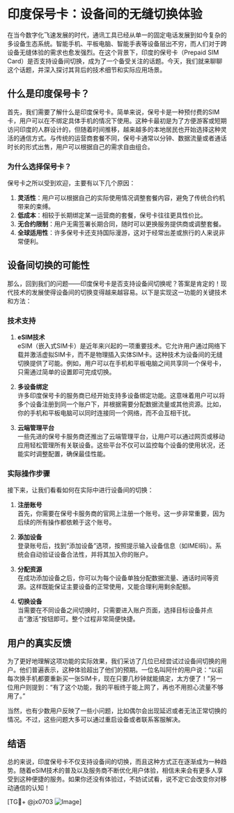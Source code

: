 # 印度保号卡：设备间的无缝切换体验

在当今数字化飞速发展的时代，通讯工具已经从单一的固定电话发展到如今复杂的多设备生态系统。智能手机、平板电脑、智能手表等设备层出不穷，而人们对于跨设备无缝体验的需求也愈发强烈。在这个背景下，印度的保号卡（Prepaid SIM Card）是否支持设备间切换，成为了一个备受关注的话题。今天，我们就来聊聊这个话题，并深入探讨其背后的技术细节和实际应用场景。

## 什么是印度保号卡？

首先，我们需要了解什么是印度保号卡。简单来说，保号卡是一种预付费的SIM卡，用户可以在不绑定具体手机的情况下使用。这种卡最初是为了方便游客或短期访问印度的人群设计的，但随着时间推移，越来越多的本地居民也开始选择这种灵活的通信方式。与传统的运营商套餐不同，保号卡通常以分钟、数据流量或者通话时长的形式出售，用户可以根据自己的需求自由组合。

### 为什么选择保号卡？

保号卡之所以受到欢迎，主要有以下几个原因：
1. **灵活性**：用户可以根据自己的实际使用情况调整套餐内容，避免了传统合约机带来的束缚。
2. **低成本**：相较于长期绑定某一运营商的套餐，保号卡往往更具性价比。
3. **无合约限制**：用户无需签署长期合同，随时可以更换服务提供商或调整套餐。
4. **全球适用性**：许多保号卡还支持国际漫游，这对于经常出差或旅行的人来说非常便利。

## 设备间切换的可能性

那么，回到我们的问题——印度保号卡是否支持设备间切换呢？答案是肯定的！现代技术的发展使得设备间的切换变得越来越容易。以下是实现这一功能的关键技术和方法：

### 技术支持

1. **eSIM技术**  
   eSIM（嵌入式SIM卡）是近年来兴起的一项重要技术。它允许用户通过网络下载并激活虚拟SIM卡，而不是物理插入实体SIM卡。这种技术为设备间的无缝切换提供了可能。例如，用户可以在手机和平板电脑之间共享同一个保号卡，只需通过简单的设置即可完成切换。

2. **多设备绑定**  
   许多印度保号卡的服务商已经开始支持多设备绑定功能。这意味着用户可以将多个设备注册到同一个账户下，并根据需要分配数据流量或其他资源。比如，你的手机和平板电脑可以同时连接同一个网络，而不会互相干扰。

3. **云端管理平台**  
   一些先进的保号卡服务商还推出了云端管理平台，让用户可以通过网页或移动应用轻松管理所有关联设备。这些平台不仅可以监控每个设备的使用状况，还能实时调整配置，确保最佳性能。

### 实际操作步骤

接下来，让我们看看如何在实际中进行设备间的切换：

1. **注册账号**  
   首先，你需要在保号卡服务商的官网上注册一个账号。这一步非常重要，因为后续的所有操作都依赖于这个账号。

2. **添加设备**  
   登录账号后，找到“添加设备”选项，按照提示输入设备信息（如IMEI码）。系统会自动验证设备合法性，并将其加入你的账户。

3. **分配资源**  
   在成功添加设备之后，你可以为每个设备单独分配数据流量、通话时间等资源。这样既能保证主要设备的正常使用，又能合理利用剩余配额。

4. **切换设备**  
   当需要在不同设备之间切换时，只需要进入账户页面，选择目标设备并点击“激活”按钮即可。整个过程非常简便快捷。

## 用户的真实反馈

为了更好地理解这项功能的实际效果，我们采访了几位已经尝试过设备间切换的用户。他们普遍表示，这种体验超出了他们的预期。一位名叫阿什的用户说：“以前每次换手机都要重新买一张SIM卡，现在只要几秒钟就能搞定，太方便了！”另一位用户则提到：“有了这个功能，我的平板终于能上网了，再也不用担心流量不够用了。”

当然，也有少数用户反映了一些小问题，比如偶尔会出现延迟或者无法正常切换的情况。不过，这些问题大多可以通过重启设备或者联系客服解决。

## 结语

总的来说，印度保号卡不仅支持设备间的切换，而且这种方式正在逐渐成为一种趋势。随着eSIM技术的普及以及服务商不断优化用户体验，相信未来会有更多人享受到这种便捷的服务。如果你还没有体验过，不妨试试看，说不定它会改变你对移动通信的认知！

[TG💪+ @jx0703 ![Image](https://github.com/user-attachments/assets/dbca1d08-cadb-493c-b0ec-ad6f7a83f270)]